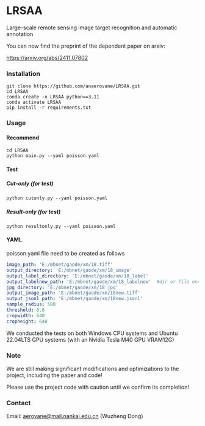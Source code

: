 # LRSAA
Large-scale remote sensing image target recognition and automatic annotation

You can now find the preprint of the dependent paper on arxiv: 

https://arxiv.org/abs/2411.07802

### Installation

```
git clone https://github.com/anaerovane/LRSAA.git
cd LRSAA
conda create -n LRSAA python==3.11
conda activate LRSAA
pip install -r requirements.txt
```

### Usage

#### Recommend

```
cd LRSAA
python main.py --yaml poisson.yaml
```

#### Test

##### Cut-only (for test)

```
python cutonly.py --yaml poisson.yaml
```

##### Result-only (for test)

```
python resultonly.py --yaml poisson.yaml
```

#### YAML

poisson.yaml file need to be created as follows

```yaml
image_path: 'E:/mbnet/gaode/xm/18.tiff'
output_directory: 'E:/mbnet/gaode/xm/18_image'
output_label_directory: 'E:/mbnet/gaode/xm/18_label'
output_labelnew_path: 'E:/mbnet/gaode/xm/18_labelnew'  #dir or file ending with .txt are both ok
jpg_directory: 'E:/mbnet/gaode/xm/18_jpg'
output_image_path: 'E:/mbnet/gaode/xm/18new.tiff'
output_jsonl_path: 'E:/mbnet/gaode/xm/18new.jsonl'
sample_radius: 500
threshold: 0.6
cropwidth: 640
cropheight: 640

```

We conducted the tests on both Windows CPU systems and Ubuntu 22.04LTS GPU systems (with an Nvidia Tesla M40 GPU VRAM12G)

### Note

We are still making significant modifications and optimizations to the project, including the paper and code!

Please use the project code with caution until we confirm its completion!

### Contact

Email: aerovane@mail.nankai.edu.cn (Wuzheng Dong)

